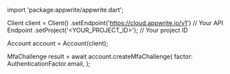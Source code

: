 import 'package:appwrite/appwrite.dart';

Client client = Client()
    .setEndpoint('https://cloud.appwrite.io/v1') // Your API Endpoint
    .setProject('&lt;YOUR_PROJECT_ID&gt;'); // Your project ID

Account account = Account(client);

MfaChallenge result = await account.createMfaChallenge(
    factor: AuthenticationFactor.email,
);
